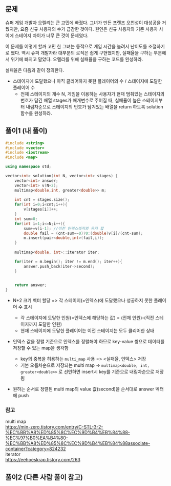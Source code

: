 ## 문제
슈퍼 게임 개발자 오렐리는 큰 고민에 빠졌다. 그녀가 만든 프랜즈 오천성이 대성공을 거뒀지만, 요즘 신규 사용자의 수가 급감한 것이다. 원인은 신규 사용자와 기존 사용자 사이에 스테이지 차이가 너무 큰 것이 문제였다.

이 문제를 어떻게 할까 고민 한 그녀는 동적으로 게임 시간을 늘려서 난이도를 조절하기로 했다. 역시 슈퍼 개발자라 대부분의 로직은 쉽게 구현했지만, 실패율을 구하는 부분에서 위기에 빠지고 말았다. 오렐리를 위해 실패율을 구하는 코드를 완성하라.

실패율은 다음과 같이 정의한다.
- 스테이지에 도달했으나 아직 클리어하지 못한 플레이어의 수 / 스테이지에 도달한 플레이어 수
  - 전체 스테이지의 개수 N, 게임을 이용하는 사용자가 현재 멈춰있는 스테이지의 번호가 담긴 배열 stages가 매개변수로 주어질 때, 실패율이 높은 스테이지부터 내림차순으로 스테이지의 번호가 담겨있는 배열을 return 하도록 solution 함수를 완성하라.

## 풀이1 (내 풀이)
```c++
#include <string>
#include <vector>
#include <iostream>
#include <map>

using namespace std;

vector<int> solution(int N, vector<int> stages) {
    vector<int> answer;
    vector<int> v(N+2);
    multimap<double,int, greater<double>> m;
    
    int cnt = stages.size();
    for(int i=0;i<cnt;i++){
        v[stages[i]]++;
    }
    int sum=0;
    for(int i=1;i<=N;i++){
        sum+=v[i-1]; //이전 인덱스까지의 유저 합
        double fail = (cnt-sum==0)?0:(double)v[i]/(cnt-sum);
        m.insert(pair<double,int>(fail,i));
    }
    
    multimap<double, int>::iterator iter;

    for(iter = m.begin(); iter != m.end(); iter++){
        answer.push_back(iter->second);
    }

    
    return answer;
}
```
- N+2 크기 벡터 할당 => 각 스테이지(=인덱스)에 도달했으나 성공하지 못한 플레이어 수 표시 
  - 각 스테이지에 도달한 인원(=인덱스에 해당하는 값) = (전체 인원)-(직전 스테이지까지 도달한 인원)
  - 현재 스테이지에 도달한 플레이어는 이전 스테이지는 모두 클리어한 상태

- 인덱스 값을 정렬 기준으로 인덱스를 정렬해야 하므로 key-value 쌍으로 데이터를 저장할 수 있는 map을 생각함
  - key의 중복을 허용하는 `multi_map` 사용 => <실패율, 인덱스> 저장
  - 기본 오름차순으로 저장되는 multi map => `multimap<double, int, greater<double>>` 로 선언하면 insert시 key를 기준으로 내림차순으로 저장됨
  
- 원하는 순서로 정렬된 multi map의 value 값(second)을 순서대로 answer 벡터에 push 

### 참고
multi map </br>
https://min-zero.tistory.com/entry/C-STL-3-2-%EC%BB%A8%ED%85%8C%EC%9D%B4%EB%84%88-%EC%97%B0%EA%B4%80-%EC%BB%A8%ED%85%8C%EC%9D%B4%EB%84%88associate-container?category=824232 </br>
iterator </br>
https://eehoeskrap.tistory.com/263

## 풀이2 (다른 사람 풀이 참고)
